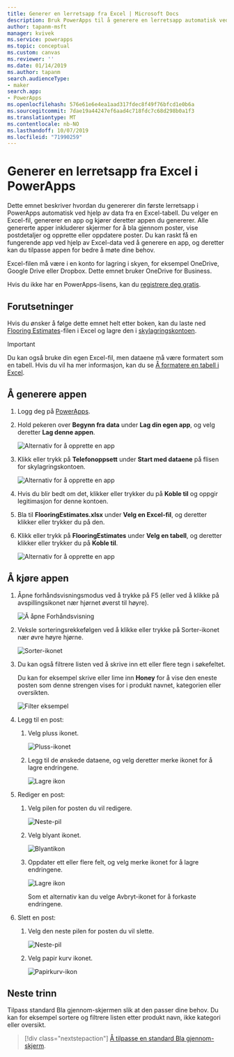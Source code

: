 ```yaml
---
title: Generer en lerretsapp fra Excel | Microsoft Docs
description: Bruk PowerApps til å generere en lerretsapp automatisk ved hjelp av en Excel-fil som er lagret på en skylagringskonto.
author: tapanm-msft
manager: kvivek
ms.service: powerapps
ms.topic: conceptual
ms.custom: canvas
ms.reviewer: ''
ms.date: 01/14/2019
ms.author: tapanm
search.audienceType:
- maker
search.app:
- PowerApps
ms.openlocfilehash: 576e61e6e4ea1aad317fdec8f49f76bfcd1e0b6a
ms.sourcegitcommit: 7dae19a44247ef6aad4c718fdc7c68d298b0a1f3
ms.translationtype: MT
ms.contentlocale: nb-NO
ms.lasthandoff: 10/07/2019
ms.locfileid: "71990259"
---
```

# <a name="generate-a-canvas-app-from-excel-in-powerapps"></a>Generer en lerretsapp fra Excel i PowerApps

Dette emnet beskriver hvordan du genererer din første lerretsapp i PowerApps automatisk ved hjelp av data fra en Excel-tabell. Du velger en Excel-fil, genererer en app og kjører deretter appen du genererer. Alle genererte apper inkluderer skjermer for å bla gjennom poster, vise postdetaljer og opprette eller oppdatere poster. Du kan raskt få en fungerende app ved hjelp av Excel-data ved å generere en app, og deretter kan du tilpasse appen for bedre å møte dine behov. 

Excel-filen må være i en konto for lagring i skyen, for eksempel OneDrive, Google Drive eller Dropbox. Dette emnet bruker OneDrive for Business.

Hvis du ikke har en PowerApps-lisens, kan du [registrere deg gratis](../signup-for-powerapps.md).

## <a name="prerequisites"></a>Forutsetninger

Hvis du ønsker å følge dette emnet helt etter boken, kan du laste ned [Flooring Estimates](https://az787822.vo.msecnd.net/documentation/get-started-from-data/FlooringEstimates.xlsx)-filen i Excel og lagre den i [skylagringskontoen](connections/cloud-storage-blob-connections.md).

> [!IMPORTANT]
> Du kan også bruke din egen Excel-fil, men dataene må være formatert som en tabell. Hvis du vil ha mer informasjon, kan du se [Å formatere en tabell i Excel](how-to-excel-tips.md). 

## <a name="generate-the-app"></a>Å generere appen

1. Logg deg på [PowerApps](https://web.powerapps.com?utm_source=padocs&utm_medium=linkinadoc&utm_campaign=referralsfromdoc).

1. Hold pekeren over **Begynn fra data** under **Lag din egen app**, og velg deretter **Lag denne appen**.

    ![Alternativ for å opprette en app](./media/get-started-create-from-data/start-from-data.png)

1. Klikk eller trykk på **Telefonoppsett** under **Start med dataene** på flisen for skylagringskontoen.

    ![Alternativ for å opprette en app](./media/get-started-create-from-data/odfb-tile.png)

1. Hvis du blir bedt om det, klikker eller trykker du på **Koble til** og oppgir legitimasjon for denne kontoen.

1. Bla til **FlooringEstimates.xlsx** under **Velg en Excel-fil**, og deretter klikker eller trykker du på den. 

1. Klikk eller trykk på **FlooringEstimates** under **Velg en tabell**, og deretter klikker eller trykker du på **Koble til**.

    ![Alternativ for å opprette en app](./media/get-started-create-from-data/choose-table.png)

## <a name="run-the-app"></a>Å kjøre appen

1. Åpne forhåndsvisningsmodus ved å trykke på F5 (eller ved å klikke på avspillingsikonet nær hjørnet øverst til høyre).

    ![Å åpne Forhåndsvisning](./media/get-started-create-from-data/open-preview.png)

1. Veksle sorteringsrekkefølgen ved å klikke eller trykke på Sorter-ikonet nær øvre høyre hjørne.

    ![Sorter-ikonet](./media/get-started-create-from-data/sort-icon.png)

1. Du kan også filtrere listen ved å skrive inn ett eller flere tegn i søkefeltet.

    Du kan for eksempel skrive eller lime inn **Honey** for å vise den eneste posten som denne strengen vises for i produkt navnet, kategorien eller oversikten.

    ![Filter eksempel](./media/get-started-create-from-data/filter-example.png)

1. Legg til en post:

    1. Velg pluss ikonet.

        ![Pluss-ikonet](./media/get-started-create-from-data/plus-icon.png)

    1. Legg til de ønskede dataene, og velg deretter merke ikonet for å lagre endringene.

        ![Lagre ikon](./media/get-started-create-from-data/save-icon.png)

1. Rediger en post:

    1. Velg pilen for posten du vil redigere.

        ![Neste-pil](./media/get-started-create-from-data/next-arrow.png)

    1. Velg blyant ikonet.

        ![Blyantikon](./media/get-started-create-from-data/pencil-icon.png)

    1. Oppdater ett eller flere felt, og velg merke ikonet for å lagre endringene.

        ![Lagre ikon](./media/get-started-create-from-data/save-icon.png)

        Som et alternativ kan du velge Avbryt-ikonet for å forkaste endringene.

1. Slett en post:

    1. Velg den neste pilen for posten du vil slette.

        ![Neste-pil](./media/get-started-create-from-data/next-arrow.png)

    1. Velg papir kurv ikonet.

        ![Papirkurv-ikon](./media/get-started-create-from-data/trash-icon.png)

## <a name="next-steps"></a>Neste trinn

Tilpass standard Bla gjennom-skjermen slik at den passer dine behov. Du kan for eksempel sortere og filtrere listen etter produkt navn, ikke kategori eller oversikt.

> [!div class="nextstepaction"]
> [Å tilpasse en standard Bla gjennom-skjerm](customize-layout-sharepoint.md).
